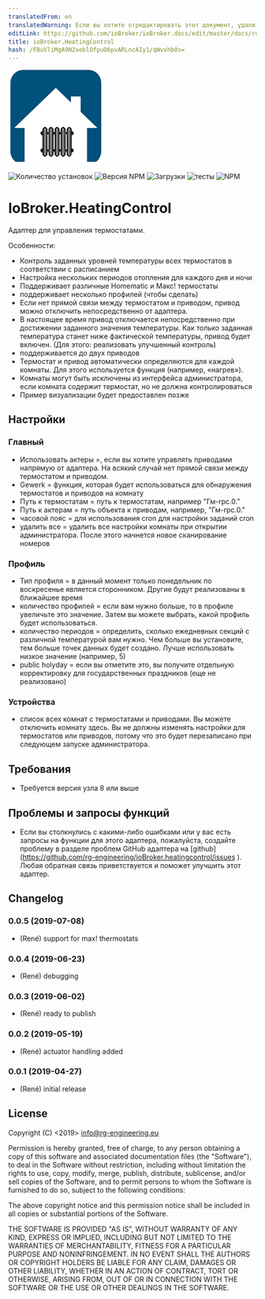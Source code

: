 ```yaml
---
translatedFrom: en
translatedWarning: Если вы хотите отредактировать этот документ, удалите поле «translationFrom», в противном случае этот документ будет снова автоматически переведен
editLink: https://github.com/ioBroker/ioBroker.docs/edit/master/docs/ru/adapterref/iobroker.heatingcontrol/README.md
title: ioBroker.HeatingControl
hash: /FBuVliMgA9N2xeblOfpuQ6pvARLncAIy1/qWvxhb0s=
---
```

![логотип](../../../en/adapterref/iobroker.heatingcontrol/admin/heatingcontrol.png)

![Количество установок](http://iobroker.live/badges/heatingcontrol-stable.svg)
![Версия NPM](https://img.shields.io/npm/v/iobroker.heatingcontrol.svg)
![Загрузки](https://img.shields.io/npm/dm/iobroker.heatingcontrol.svg)
![тесты](https://travis-ci.org/rg-engineering/ioBroker.heatingcontrol.svg?branch=master)
![NPM](https://nodei.co/npm/iobroker.heatingcontrol.png?downloads=true)

# IoBroker.HeatingControl
Адаптер для управления термостатами.

Особенности:

* Контроль заданных уровней температуры всех термостатов в соответствии с расписанием
* Настройка нескольких периодов отопления для каждого дня и ночи
* Поддерживает различные Homematic и Макс! термостаты
* поддерживает несколько профилей (чтобы сделать)
* Если нет прямой связи между термостатом и приводом, привод можно отключить непосредственно от адаптера.
* В настоящее время привод отключается непосредственно при достижении заданного значения температуры. Как только заданная температура станет ниже фактической температуры, привод будет включен. (Для этого: реализовать улучшенный контроль)
* поддерживается до двух приводов
* Термостат и привод автоматически определяются для каждой комнаты. Для этого используется функция (например, «нагрев»).
* Комнаты могут быть исключены из интерфейса администратора, если комната содержит термостат, но не должна контролироваться
* Пример визуализации будет предоставлен позже

## Настройки
### Главный
* Использовать актеры =, если вы хотите управлять приводами напрямую от адаптера. На всякий случай нет прямой связи между термостатом и приводом.
* Gewerk = функция, которая будет использоваться для обнаружения термостатов и приводов на комнату
* Путь к термостатам = путь к термостатам, например "Гм-rpc.0."
* Путь к актерам = путь объекта к приводам, например, "Гм-rpc.0."
* часовой пояс = для использования cron для настройки заданий cron
* удалить все = удалить все настройки комнаты при открытии администратора. После этого начнется новое сканирование номеров

### Профиль
* Тип профиля = в данный момент только понедельник по воскресенье является сторонником. Другие будут реализованы в ближайшее время
* количество профилей = если вам нужно больше, то в профиле увеличьте это значение. Затем вы можете выбрать, какой профиль будет использоваться.
* количество периодов = определить, сколько ежедневных секций с различной температурой вам нужно. Чем больше вы установите, тем больше точек данных будет создано. Лучше использовать низкое значение (например, 5)
* public holyday = если вы отметите это, вы получите отдельную корректировку для государственных праздников (еще не реализовано)

### Устройства
* список всех комнат с термостатами и приводами. Вы можете отключить комнату здесь. Вы не должны изменять настройки для термостатов или приводов, потому что это будет перезаписано при следующем запуске администратора.

## Требования
* Требуется версия узла 8 или выше

## Проблемы и запросы функций
* Если вы столкнулись с какими-либо ошибками или у вас есть запросы на функции для этого адаптера, пожалуйста, создайте проблему в разделе проблем GitHub адаптера на [github] (https://github.com/rg-engineering/ioBroker.heatingcontrol/issues ). Любая обратная связь приветствуется и поможет улучшить этот адаптер.

## Changelog

### 0.0.5 (2019-07-08)
* (René) support for max! thermostats

### 0.0.4 (2019-06-23)
* (René) debugging

### 0.0.3 (2019-06-02)
* (René) ready to publish

### 0.0.2 (2019-05-19)
* (René) actuator handling added

### 0.0.1 (2019-04-27)
* (René) initial release

## License

Copyright (C) <2019>  <info@rg-engineering.eu>

Permission is hereby granted, free of charge, to any person obtaining a copy of this software and associated documentation files (the "Software"), to deal in the Software without restriction, including without limitation the rights to use, copy, modify, merge, publish, distribute, sublicense, and/or sell copies of the Software, and to permit persons to whom the Software is furnished to do so, subject to the following conditions:

The above copyright notice and this permission notice shall be included in all copies or substantial portions of the Software.

THE SOFTWARE IS PROVIDED "AS IS", WITHOUT WARRANTY OF ANY KIND, EXPRESS OR IMPLIED, INCLUDING BUT NOT LIMITED TO THE WARRANTIES OF MERCHANTABILITY, FITNESS FOR A PARTICULAR PURPOSE AND NONINFRINGEMENT. IN NO EVENT SHALL THE AUTHORS OR COPYRIGHT HOLDERS BE LIABLE FOR ANY CLAIM, DAMAGES OR OTHER LIABILITY, WHETHER IN AN ACTION OF CONTRACT, TORT OR OTHERWISE, ARISING FROM, OUT OF OR IN CONNECTION WITH THE SOFTWARE OR THE USE OR OTHER DEALINGS IN THE SOFTWARE.